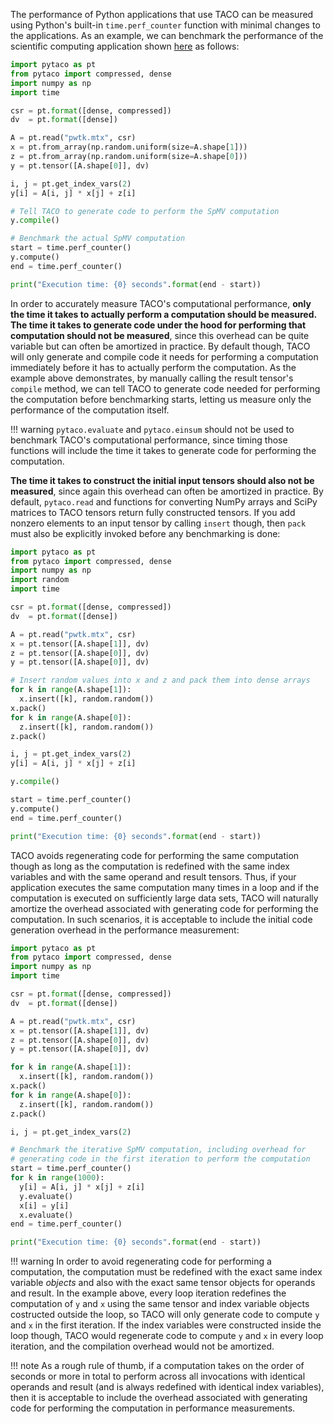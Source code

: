 The performance of Python applications that use TACO can be measured using
Python's built-in `time.perf_counter` function with minimal changes to the
applications.  As an example, we can benchmark the performance of the
scientific computing application shown [here](scientific_computing.md) as
follows:

```python
import pytaco as pt
from pytaco import compressed, dense
import numpy as np
import time

csr = pt.format([dense, compressed])
dv  = pt.format([dense])

A = pt.read("pwtk.mtx", csr)
x = pt.from_array(np.random.uniform(size=A.shape[1]))
z = pt.from_array(np.random.uniform(size=A.shape[0]))
y = pt.tensor([A.shape[0]], dv)

i, j = pt.get_index_vars(2)
y[i] = A[i, j] * x[j] + z[i]

# Tell TACO to generate code to perform the SpMV computation
y.compile()

# Benchmark the actual SpMV computation
start = time.perf_counter()
y.compute()
end = time.perf_counter()

print("Execution time: {0} seconds".format(end - start))
```

In order to accurately measure TACO's computational performance, **only the
time it takes to actually perform a computation should be measured.  The time
it takes to generate code under the hood for performing that computation should
not be measured**, since this overhead can be quite variable but can often be
amortized in practice.  By default though, TACO will only generate and compile
code it needs for performing a computation immediately before it has to
actually perform the computation.  As the example above demonstrates, by
manually calling the result tensor's `compile` method, we can tell TACO to
generate code needed for performing the computation before benchmarking starts,
letting us measure only the performance of the computation itself.

!!! warning
    `pytaco.evaluate` and `pytaco.einsum` should not be used to benchmark
    TACO's computational performance, since timing those functions will
    include the time it takes to generate code for performing the computation.

**The time it takes to construct the initial input tensors should also not be
measured**, since again this overhead can often be amortized in practice.  By
default, `pytaco.read` and functions for converting NumPy arrays and SciPy
matrices to TACO tensors return fully constructed tensors.  If you add nonzero
elements to an input tensor by calling `insert` though, then `pack` must also
be explicitly invoked before any benchmarking is done:

```python
import pytaco as pt
from pytaco import compressed, dense
import numpy as np
import random
import time

csr = pt.format([dense, compressed])
dv  = pt.format([dense])

A = pt.read("pwtk.mtx", csr)
x = pt.tensor([A.shape[1]], dv)
z = pt.tensor([A.shape[0]], dv)
y = pt.tensor([A.shape[0]], dv)

# Insert random values into x and z and pack them into dense arrays
for k in range(A.shape[1]):
  x.insert([k], random.random())
x.pack()
for k in range(A.shape[0]):
  z.insert([k], random.random())
z.pack()

i, j = pt.get_index_vars(2)
y[i] = A[i, j] * x[j] + z[i]

y.compile()

start = time.perf_counter()
y.compute()
end = time.perf_counter()

print("Execution time: {0} seconds".format(end - start))
```

TACO avoids regenerating code for performing the same computation though as
long as the computation is redefined with the same index variables and with the
same operand and result tensors.  Thus, if your application executes the same
computation many times in a loop and if the computation is executed on
sufficiently large data sets, TACO will naturally amortize the overhead
associated with generating code for performing the computation.  In such 
scenarios, it is acceptable to include the initial code generation overhead 
in the performance measurement:

```python
import pytaco as pt
from pytaco import compressed, dense
import numpy as np
import time

csr = pt.format([dense, compressed])
dv  = pt.format([dense])

A = pt.read("pwtk.mtx", csr)
x = pt.tensor([A.shape[1]], dv)
z = pt.tensor([A.shape[0]], dv)
y = pt.tensor([A.shape[0]], dv)

for k in range(A.shape[1]):
  x.insert([k], random.random())
x.pack()
for k in range(A.shape[0]):
  z.insert([k], random.random())
z.pack()

i, j = pt.get_index_vars(2)

# Benchmark the iterative SpMV computation, including overhead for 
# generating code in the first iteration to perform the computation
start = time.perf_counter()
for k in range(1000):
  y[i] = A[i, j] * x[j] + z[i]
  y.evaluate()
  x[i] = y[i]
  x.evaluate()
end = time.perf_counter()

print("Execution time: {0} seconds".format(end - start))
```

!!! warning
    In order to avoid regenerating code for performing a computation, the
    computation must be redefined with the exact same index variable *objects*
    and also with the exact same tensor objects for operands and result.  In
    the example above, every loop iteration redefines the computation of `y`
    and `x` using the same tensor and index variable objects costructed outside
    the loop, so TACO will only generate code to compute `y` and `x` in the
    first iteration.  If the index variables were constructed inside the loop
    though, TACO would regenerate code to compute `y` and `x` in every loop
    iteration, and the compilation overhead would not be amortized. 

!!! note
    As a rough rule of thumb, if a computation takes on the order of seconds or
    more in total to perform across all invocations with identical operands and
    result (and is always redefined with identical index variables), then it is
    acceptable to include the overhead associated with generating code for
    performing the computation in performance measurements.
